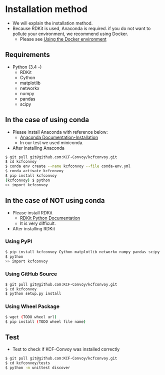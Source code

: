 # Installation method

- We will explain the installation method.
- Because RDKit is used, Anaconda is required. if you do not want to pollute your environment, we recommend using Docker.
  - Please see [Using the Docker environment](https://github.com/KCF-Convoy/kcfconvoy/wiki/Using-the-Docker-environment)

## Requirements

- Python (3.4 -)
  - RDKit
  - Cython
  - matplotlib
  - networkx
  - numpy
  - pandas
  - scipy

## In the case of using conda

- Please install Anaconda with reference below:
  - [Anaconda Documentation-Installation](https://docs.anaconda.com/anaconda/install/)
  - In our test we used miniconda.
- After installing Anaconda

```bash
$ git pull git@github.com:KCF-Convoy/kcfconvoy.git
$ cd kcfconvoy
$ conda env create --name kcfconvoy --file conda-env.yml
$ conda activate kcfconvoy
$ pip install kcfconvoy
(kcfconvoy) $ python
>> import kcfconvoy
```

## In the case of NOT using conda

- Please install RDKit
  - [RDKit Python Documentation](https://www.rdkit.org/docs/GettingStartedInPython.html)
  - It is very difficult.
- After installing RDKit

### Using PyPI

```bash
$ pip install kcfconvoy Cython matplotlib networkx numpy pandas scipy
$ python
>> import kcfconvoy
```

### Using GitHub Source

```bash
$ git pull git@github.com:KCF-Convoy/kcfconvoy.git
$ cd kcfconvoy
$ python setup.py install
```

### Using Wheel Package

```bash
$ wget (TODO wheel url)
$ pip install (TODO wheel file name)
```

## Test

- Test to check if KCF-Convoy was installed correctly

```bash
$ git pull git@github.com:KCF-Convoy/kcfconvoy.git
$ cd kcfconvoy/tests
$ python -m unittest discover
```
